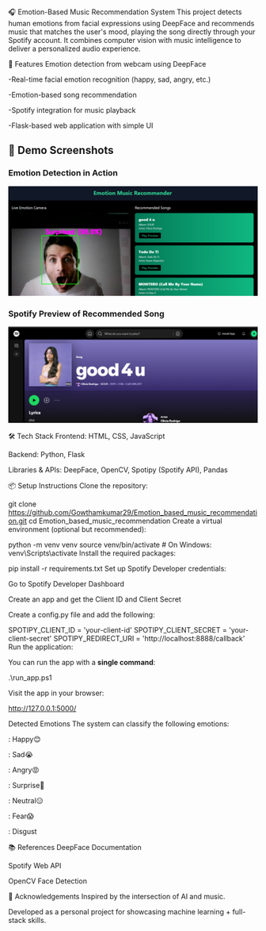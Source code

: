 🎧 Emotion-Based Music Recommendation System
This project detects human emotions from facial expressions using DeepFace and recommends music that matches the user's mood, playing the song directly through your Spotify account. It combines computer vision with music intelligence to deliver a personalized audio experience.

🚀 Features
Emotion detection from webcam using DeepFace

-Real-time facial emotion recognition (happy, sad, angry, etc.)

-Emotion-based song recommendation

-Spotify integration for music playback

-Flask-based web application with simple UI

## 📸 Demo Screenshots

### Emotion Detection in Action  
![Emotion Detection](screenshots/emotion-detection.png)

### Spotify Preview of Recommended Song  
![Spotify Preview](screenshots/spotify-preview.png)


🛠️ Tech Stack
Frontend: HTML, CSS, JavaScript

Backend: Python, Flask

Libraries & APIs: DeepFace, OpenCV, Spotipy (Spotify API), Pandas

📦 Setup Instructions
Clone the repository:

git clone https://github.com/Gowthamkumar29/Emotion_based_music_recommendation.git
 cd Emotion_based_music_recommendation
Create a virtual environment (optional but recommended):


python -m venv venv
source venv/bin/activate  # On Windows: venv\Scripts\activate
Install the required packages:


pip install -r requirements.txt
Set up Spotify Developer credentials:

Go to Spotify Developer Dashboard

Create an app and get the Client ID and Client Secret

Create a config.py file and add the following:


SPOTIPY_CLIENT_ID = 'your-client-id'
SPOTIPY_CLIENT_SECRET = 'your-client-secret'
SPOTIPY_REDIRECT_URI = 'http://localhost:8888/callback'
Run the application:
 

You can run the app with a **single command**:

.\run_app.ps1

Visit the app in your browser:

http://127.0.0.1:5000/

Detected Emotions
The system can classify the following emotions:

: Happy😊

: Sad😭

: Angry😡

: Surprise🤯

: Neutral😑

: Fear😱

: Disgust

📚 References
DeepFace Documentation

Spotify Web API

OpenCV Face Detection

🙌 Acknowledgements
Inspired by the intersection of AI and music.

Developed as a personal project for showcasing machine learning + full-stack skills.

